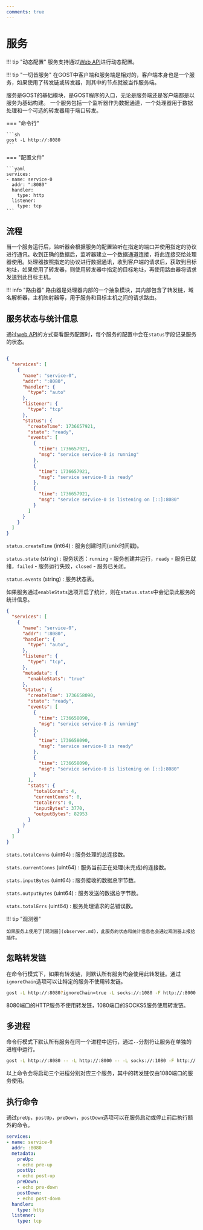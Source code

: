 ```yaml
---
comments: true
---
```


# 服务

!!! tip "动态配置"
    服务支持通过[Web API](../tutorials/api/overview.md)进行动态配置。

!!! tip "一切皆服务"
    在GOST中客户端和服务端是相对的，客户端本身也是一个服务，如果使用了转发链或转发器，则其中的节点就被当作服务端。

服务是GOST的基础模块，是GOST程序的入口，无论是服务端还是客户端都是以服务为基础构建。
一个服务包括一个监听器作为数据通道，一个处理器用于数据处理和一个可选的转发器用于端口转发。

=== "命令行"

    ```sh
    gost -L http://:8080
    ```

=== "配置文件"

    ```yaml
    services:
    - name: service-0
      addr: ":8080"
      handler:
        type: http
      listener:
        type: tcp
    ```

## 流程

当一个服务运行后，监听器会根据服务的配置监听在指定的端口并使用指定的协议进行通讯。收到正确的数据后，监听器建立一个数据通道连接，将此连接交给处理器使用。处理器按照指定的协议进行数据通讯，收到客户端的请求后，获取到目标地址，如果使用了转发器，则使用转发器中指定的目标地址，再使用路由器将请求发送到此目标主机。

!!! info "路由器"
    路由器是处理器内部的一个抽象模块，其内部包含了转发链，域名解析器，主机映射器等，用于服务和目标主机之间的请求路由。

## 服务状态与统计信息

通过[web API](../tutorials/api/overview.md)的方式查看服务配置时，每个服务的配置中会在`status`字段记录服务的状态。

```json hl_lines="12-29"

{
  "services": [
    {
      "name": "service-0",
      "addr": ":8080",
      "handler": {
        "type": "auto"
      },
      "listener": {
        "type": "tcp"
      },
      "status": {
        "createTime": 1736657921,
        "state": "ready",
        "events": [
          {
            "time": 1736657921,
            "msg": "service service-0 is running"
          },
          {
            "time": 1736657921,
            "msg": "service service-0 is ready"
          },
          {
            "time": 1736657921,
            "msg": "service service-0 is listening on [::]:8080"
          }
        ]
      }
    }
  ]
}

```

`status.createTime` (int64)
:    服务创建时间(unix时间戳)。

`status.state` (string)
:    服务状态：`running` - 服务创建并运行，`ready` - 服务已就绪，`failed` - 服务运行失败，`closed` - 服务已关闭。

`status.events` (string)
:    服务状态表。

如果服务通过`enableStats`选项开启了统计，则在`status.stats`中会记录此服务的统计信息。

```json hl_lines="13 32-38"
{
  "services": [
    {
      "name": "service-0",
      "addr": ":8080",
      "handler": {
        "type": "auto",
      },
      "listener": {
        "type": "tcp",
      },
      "metadata": {
        "enableStats": "true"
      },
      "status": {
        "createTime": 1736658090,
        "state": "ready",
        "events": [
          {
            "time": 1736658090,
            "msg": "service service-0 is running"
          },
          {
            "time": 1736658090,
            "msg": "service service-0 is ready"
          },
          {
            "time": 1736658090,
            "msg": "service service-0 is listening on [::]:8080"
          }
        ],
        "stats": {
          "totalConns": 4,
          "currentConns": 0,
          "totalErrs": 0,
          "inputBytes": 3770,
          "outputBytes": 82953
        }
      }
    }
  ]
}
```

`stats.totalConns` (uint64)
:    服务处理的总连接数。

`stats.currentConns` (uint64)
:    服务当前正在处理(未完成)的连接数。

`stats.inputBytes` (uint64)
:    服务接收的数据总字节数。

`stats.outputBytes` (uint64)
:    服务发送的数据总字节数。

`stats.totalErrs` (uint64)
:    服务处理请求的总错误数。

!!! tip "观测器"

    如果服务上使用了[观测器](observer.md)，此服务的状态和统计信息也会通过观测器上报给插件。

## 忽略转发链

在命令行模式下，如果有转发链，则默认所有服务均会使用此转发链。通过`ignoreChain`选项可以让特定的服务不使用转发链。

```bash
gost -L http://:8080?ignoreChain=true -L socks://:1080 -F http://:8000
```

8080端口的HTTP服务不使用转发链，1080端口的SOCKS5服务使用转发链。

## 多进程

命令行模式下默认所有服务在同一个进程中运行，通过`--`分割符让服务在单独的进程中运行。

```bash
gost -L http://:8080 -- -L http://:8000 -- -L socks://:1080 -F http://:8000
```

以上命令会将启动三个进程分别对应三个服务，其中的转发链仅由1080端口的服务使用。

## 执行命令

通过`preUp`，`postUp`，`preDown`，`postDown`选项可以在服务启动或停止前后执行额外的命令。

```yaml
services:
- name: service-0
  addr: :8080
  metadata:
    preUp:
    - echo pre-up
    postUp:
    - echo post-up
    preDown:
    - echo pre-down
    postDown:
    - echo post-down
  handler:
    type: http
  listener:
    type: tcp
```